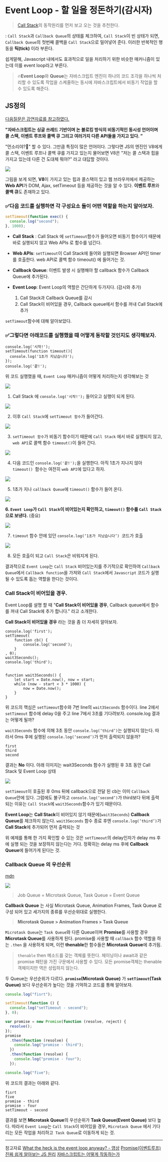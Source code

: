 # Event Loop - 할 일을 정돈하기(감시자)

> [Call Stack](https://github.com/Jae-hong-lee/TIL/tree/main/%EB%A9%B4%EC%A0%91%EB%8C%80%EB%B9%84/JS%EC%97%94%EC%A7%84%20%EA%B5%AC%EB%8F%99%EA%B3%BC%EC%A0%95)의 동작원리를 먼저 보고 오는 것을 추천한다.

: `Call Stack`과 `Callback Queue`의 상태를 체크하여, `Call Stack`이 빈 상태가 되면, `Callback Queue`의 첫번째 콜백을 `Call Stack`으로 밀어넣어 준다. 이러한 반복적인 행동을 **틱(tick)** 이라 부른다.

쉽게말해, Javascript 내에서도 효과적으로 일을 처리하기 위한 비슷한 매커니즘이 있는데 이를 event loop라고 부른다.

> 🔥**Event Loop**와 **Queue**는 자바스크립트 엔진이 하나의 코드 조각을 하나씩 처리할 수 있도록 작업을 스케줄하는 동시에 자바스크립트에서 비동기 작업을 할 수 있도록 해준다.

## JS정의

[다음질문은 강연자료를 참고하였다.](https://youtu.be/8aGhZQkoFbQ)

**"자바스크립트는 싱글 쓰레드 기반이며 논 블로킹 방식의 비동기적인 동시성 언어이며 콜 스택, 이벤트 루프와 콜백 큐 그리고 여러가지 다른 API들을 가지고 있다. ”**

"먼소리야?🤔" 할 수 있다. 그만큼 특징이 많은 언어이다.
그렇다면 JS의 엔진인 V8에게 콜 스택, 이벤트 루프나 콜백 큐를 가지고 있는지 물어보면
V8은 "저는 콜 스택과 힙을 가지고 있는데 다른 건 도대체 뭐야?" 라고 대답할 것이다.

![](https://baeharam.netlify.app/media/js/overview.png)

그림을 보게 되면, **V8**이 가지고 있는 힙과 콜스택이 있고 웹 브라우저에서 제공하는 **Web API**가 DOM, Ajax, setTimeout 등을 제공하는 것을 알 수 있다. **이벤트 루프**와 **콜백 큐**도 존재하고 있다.

### ✅다음 코드를 실행하면 각 구성요소 들이 어떤 역할을 하는지 알아보자.

```js
setTimeout(function exec() {
  console.log("second");
}, 1000);
```

- **Call Stack** : Call Stack 에 `setTimeout`함수가 들어오면 비동기 함수이기 때문에 바로 실행되지 않고 Web APIs 로 함수를 넘긴다.

- **Web APIs**: `setTimeout`이 Call Stack에 들어와 실행되면 Browser API인 timer를 호출한다. web API로 콜백 함수 timeout() 에 들어가는 것.

- **Callback Queue**: 이벤트 발생 시 실행해야 할 callback 함수가 Callback Queue에 추가된다.

- **Event Loop**: Event Loop의 역할은 간단하게 두가지다. (감시와 추가)
  1. Call Stack과 Callback Queue를 감시
  2. Call Stack이 비어있을 경우, Callback queue에서 함수를 꺼내 Call Stack에 추가

`setTimeout`함수에 대해 알아보았다.

### ✅그렇다면 아래코드를 실행했을 때 어떻게 동작할 것인지도 생각해보자.

```JS
console.log('시작!');
setTimeout(function timeout(){
  console.log('1초가 지났습니다');
});
console.log('끝!');
```

위 코드 실행했을 때, `Event Loop` 매커니즘이 어떻게 처리하는지 생각해보는 것

![](https://miro.medium.com/max/1400/1*mvt8iXt8jGC0lpsEmutV5g.webp)

1. Call Stack 에 `console.log('시작!');` 들어오고 실행이 되게 된다.

![](https://miro.medium.com/max/1400/1*589dr2Geb5F5GUaZHjBjbA.webp)

2. 이후 `Call Stack`에 `setTimeout 함수`가 들어간다.

![](https://miro.medium.com/max/1400/1*RYWPHWO_mkyn2d3uaBeNmQ.webp)

3. `setTimeout 함수`가 비동기 함수이기 때문에 `Call Stack` 에서 바로 실행되지 않고, `web API`로 콜백 함수 `timeout()`이 들어 간다.

![](https://miro.medium.com/max/1400/1*hDdqanX1qc3UfxhJloD_fQ.webp)

4. 다음 코드인 `console.log('끝!');`을 실행한다. 아직 1초가 지나지 않아 `timeout() `함수는 여전히 `web API`에 있다고 하자.

![](https://miro.medium.com/max/1400/1*NNnj_wIqcoQRElQ5m8iSSg.webp)

5. 1초가 지나 `callback Queue`에 `timeout()` 함수가 들어 온다.

![](https://miro.medium.com/max/1400/1*E1dCYkJoTHRoQP-fJ5fFIw.webp)

**6. `Event Loop`가 `Call Stack`이 비어있는지 확인하고, `timeout()` 함수를 `Call Stack`으로 보낸다.** (중요)

![](https://miro.medium.com/max/1400/1*TJ5IqBMZSBJiZPHeEhDJXA.webp)

7. `timeout` 함수 안에 있던 `console.log(‘1초가 지났습니다’) `코드가 호출

![](https://miro.medium.com/max/1400/1*yii7Ng_qgx_FveUXLKdY5g.webp)

8. 모든 호출이 되고 `Call Stack`은 비워지게 된다.

결과적으로 `Event Loop`는 `Call Stack` 비어있는지를 주기적으로 확인하여 `Callback Queue`에서 `Callback function`을 가져와 `Call Stack`에서 `Javascript` 코드가 실행될 수 있도록 돕는 역할을 한다는 것이다.

### Call Stack이 비어있을 경우.

Event Loop를 설명 할 때 "**Call Stack이 비어있을 경우**, Callback queue에서 함수를 꺼내 Call Stack에 추가 합니다." 라고 소개한다.

**Call Stack이 비어있을 경우** 라는 것을 좀 더 자세히 알아보자.

```JS
console.log('first');
setTimeout(
    function cb() {
        console.log('second');
    }
, 0);
wait3Seconds();
console.log('third');


function wait3Seconds() {
    let start = Date.now(), now = start;
    while (now - start < 3 * 1000) {
        now = Date.now();
    }
}
```

위 코드의 핵심은 `setTimeout`함수와 7번 line의 `wait3Seconds` 함수이다.
line 2에서 `setTimeout` 함수에 delay 0을 주고 line 7에서 3초를 기다려보자. console.log 결과는 어떻게 될까?

`wait3Seconds` 함수에 의해 3초 동안 `console.log(‘third’)`는 실행되지 않는다.
따라서 0ms 후에 실행된 `console.log(‘second’)`가 먼저 출력되지 않을까?

```
first
third
second
```

결과는 **No** 이다.
아래 이미지는 wait3Seconds 함수가 실행된 후 3초 동안 Call Stack 및 Event Loop 상태

![](https://miro.medium.com/max/1100/1*3kaNdJ-oFGY718TR85Uk0A.webp)

`setTimeout`이 호출된 후 0ms 뒤에 callback으로 전달 된 cb는 이미 `Callback Queue`안에 있다.
그럼에도 불구하고 `console.log(‘second’)`가 third보다 뒤에 출력되는 이유는 `Call Stack`에 `wait3Seconds`함수가 있기 때문이다.

**Event Loop**는 **Call Stack**이 비어있지 않기 때문에(`wait3Seconds`) **Callback Queue**를 체크하지 않는다.
`wait3Seconds` 함수 종료 후엔 `console.log(‘third’)`가 **Call Stack**에 추가되어 먼저 출력되는 것

위 예제를 통해 한 가지 확인할 수 있는 것은 `setTimeout`의 delay인자가 delay ms 후에 실행 되는 것을 보장하지 않는다는 거다.
정확히는 delay ms 후에 **Callback Queue**에 들어가게 된다는 것.

### Callback Queue 의 우선순위

[mdn](https://developer.mozilla.org/ko/docs/Web/API/HTML_DOM_API/Microtask_guide)

![](https://velog.velcdn.com/images%2Fholim0%2Fpost%2F05d920e4-35a5-4461-8142-464738cee3e5%2Fimage.png)

> Job Queue = Microtask Queue, Task Queue = Event Queue

**Callback Queue** 는 사실 Microtask Queue, Animation Frames, Task Queue 로 구성 되어 있고 세가지의 종류를 우선순위대로 실행한다.

> **Microtask Queue > Animation Frames > Task Queue**

`Microtask Queue`는 `Task Queue`와 다른 Queue이며 **Promise**를 사용할 경우 **Microtask Queue**를 사용하게 된다.
promise를 사용할 때 `callback` 함수 역할을 하는 `.then` 을 사용하게 되며, 이런 **thenable**한 함수들은 **Microtask Queue**에 추가됨.

> `thenable`
> then 메소드를 갖는 객체를 뜻한다. 체이닝이나 await과 같은 promise 패턴을 가진 구문에서 사용할 수 있다. 모든 promise객체는 thenable 객체이지만 역은 성립하지 않는다.

두 Queue는 우선순위가 다르다.
**`promise`(Microtask Queue)** 가 **`setTimeout`(Task Queue)** 보다 우선순위가 높다는 것을 기억하고 코드를 통해 알아보자.

```js
console.log("fisrt");

setTimeout(function () {
  console.log("setTimeout - second");
}, 0);

var promise = new Promise(function (resolve, reject) {
  resolve();
});
promise
  .then(function (resolve) {
    console.log("promise - third");
  })
  .then(function (resolve) {
    console.log("promise - four");
  });

console.log("five");
```

위 코드의 결과는 아래와 같다.

```
fisrt
five
promise - third
promise - four
setTimeout - second
```

결과를 보면 **Microtask Queue**의 우선순위가 **Task Queue(Event Queue)** 보다 높다.
따라서 `Event Loop`는 `Call Stack`이 비어있을 경우, `Microtask Queue` 에서 기다리는 모든 작업을 처리하고` Task Queue`로 이동하게 되는 것.

---

참고자료
[What the heck is the event loop anyway? - 영상](https://youtu.be/8aGhZQkoFbQ)
[Promise(이벤트루프)](https://youtu.be/S1bVARd2OSE)
[진짜 쉽게 알아보는 JS 원리](https://blog.toycrane.xyz/진짜-쉽게-알아보는-자바스크립트-동작-원리-c7fbdc44cc97)
[자바스크립트는 어떻게 작동하는가](https://engineering.huiseoul.com/자바스크립트는-어떻게-작동하는가-이벤트-루프와-비동기-프로그래밍의-부상-async-await을-이용한-코딩-팁-다섯-가지-df65ffb4e7e)
